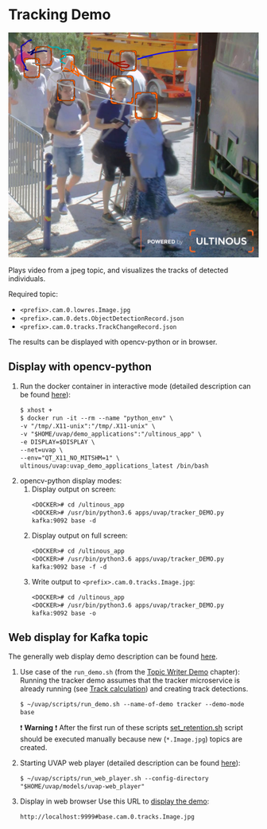 # Tracking Demo

![Tracking demo](../images/tracking-demo.png)

Plays video from a jpeg topic, and visualizes the tracks of detected individuals.

Required topic:
- `<prefix>.cam.0.lowres.Image.jpg`
- `<prefix>.cam.0.dets.ObjectDetectionRecord.json`
- `<prefix>.cam.0.tracks.TrackChangeRecord.json`

The results can be displayed with opencv-python or in browser.

## Display with opencv-python

1. Run the docker container in interactive mode (detailed description can be found [here](../quick_start_guide.md#interactiveDockerMode)):
   ```
   $ xhost +
   $ docker run -it --rm --name "python_env" \
   -v "/tmp/.X11-unix":"/tmp/.X11-unix" \
   -v "$HOME/uvap/demo_applications":"/ultinous_app" \
   -e DISPLAY=$DISPLAY \
   --net=uvap \
   --env="QT_X11_NO_MITSHM=1" \
   ultinous/uvap:uvap_demo_applications_latest /bin/bash
   ```
1. opencv-python display modes:
   1. Display output on screen:
      ```
      <DOCKER># cd /ultinous_app
      <DOCKER># /usr/bin/python3.6 apps/uvap/tracker_DEMO.py kafka:9092 base -d
      ```
   1. Display output on full screen:
      ```
      <DOCKER># cd /ultinous_app
      <DOCKER># /usr/bin/python3.6 apps/uvap/tracker_DEMO.py kafka:9092 base -f -d
      ```
   1. Write output to `<prefix>.cam.0.tracks.Image.jpg`:
      ```
      <DOCKER># cd /ultinous_app
      <DOCKER># /usr/bin/python3.6 apps/uvap/tracker_DEMO.py kafka:9092 base -o
      ```

## Web display for Kafka topic
The generally web display demo description can be found [here](../quick_start_guide.md#webDisplay).

1. Use case of the `run_demo.sh` (from the [Topic Writer Demo](../quick_start_guide.md#topicWriterDemoStarting) chapter):
   Running the tracker demo assumes that the tracker microservice is already running 
   (see [Track calculation](kafka_tracker_microservice.md)) and creating track detections.
   ```
   $ ~/uvap/scripts/run_demo.sh --name-of-demo tracker --demo-mode base
   ```
   :exclamation: **Warning** :exclamation: After the first run of these scripts
    [set_retention.sh](../quick_start_guide.md#setRetention) script should be executed 
    manually because new (`*.Image.jpg`) topics are created.

1. Starting UVAP web player (detailed description can be found [here](../quick_start_guide.md#playInTheBowser)):
   ```
   $ ~/uvap/scripts/run_web_player.sh --config-directory  "$HOME/uvap/models/uvap-web_player"
   ```

1. Display in web browser
   Use this URL to [display the demo](../quick_start_guide.md#inTheBowser):
   ```
   http://localhost:9999#base.cam.0.tracks.Image.jpg
   ```

